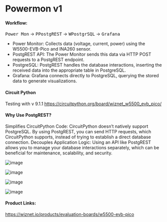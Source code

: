 # Powermon v1

#### Workflow:
<kbd>Power Mon</kbd> -> <kbd>PPostgREST</kbd> -> <kbd>WPostgrSQL</kbd> -> <kbd>Grafana</kbd>

- Power Monitor: Collects data (voltage, current, power) using the W5500-EVB-Pico and INA260 sensor.
- PostgREST API: The Power Monitor sends this data via HTTP POST requests to a PostgREST endpoint.
- PostgreSQL: PostgREST handles the database interactions, inserting the received data into the appropriate table in PostgreSQL.
- Grafana: Grafana connects directly to PostgreSQL, querying the stored data to generate visualizations.

#### Circuit Python
Testing with v 9.1.1
https://circuitpython.org/board/wiznet_w5500_evb_pico/

#### Why Use PostgREST?
Simplifies CircuitPython Code: CircuitPython doesn’t natively support PostgreSQL. By using PostgREST, you can send HTTP requests, which CircuitPython supports, instead of trying to establish a direct database connection.
Decouples Application Logic: Using an API like PostgREST allows you to manage your database interactions separately, which can be beneficial for maintenance, scalability, and security.

![image](https://github.com/user-attachments/assets/49db55b6-98e4-4d5e-9223-cae198268a41)

![image](https://github.com/user-attachments/assets/1d418f4b-2c21-498d-a3a9-77d56ef51cfd)

![image](https://github.com/user-attachments/assets/057e570e-4e86-4cdd-adf8-f6acd81baa16)

![image](https://github.com/user-attachments/assets/1290b31a-7428-418c-a1e6-01e867cbc7c5)


#### Product Links:
https://wiznet.io/products/evaluation-boards/w5500-evb-pico

